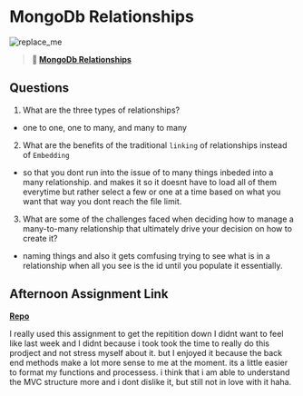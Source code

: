 # MongoDb Relationships

![replace_me](https://codeworks.blob.core.windows.net/public/assets/img/illustrations/placeholder.svg)

> **📖 [MongoDb Relationships](https://codeworksacademy.com/fs-student-guide/resources/wk5/02-Relationships)**

## Questions

1. What are the three types of relationships?

- one to one, one to many, and many to many

2. What are the benefits of the traditional `linking` of relationships instead of `Embedding`

- so that you dont run into the issue of to many things inbeded into a many relationship. and makes it so it doesnt have to load all of them everytime but rather select a few or one at a time based on what you want that way you dont reach the file limit.

3. What are some of the challenges faced when deciding how to manage a many-to-many relationship that ultimately drive your decision on how to create it?

- naming things and also it gets comfusing trying to see what is in a relationship when all you see is the id until you populate it essentially.

## Afternoon Assignment Link

**[Repo](https://github.com/Andrew-Greenlaw/gregslist-auth)**

I really used this assignment to get the repitition down I didnt want to feel like last week and I didnt because i took took the time to really do this prodject and not stress myself about it. but I enjoyed it because the back end methods make a lot more sense to me at the moment. its a little easier to format my functions and processess. i think that i am able to understand the MVC structure more and i dont dislike it, but still not in love with it haha.